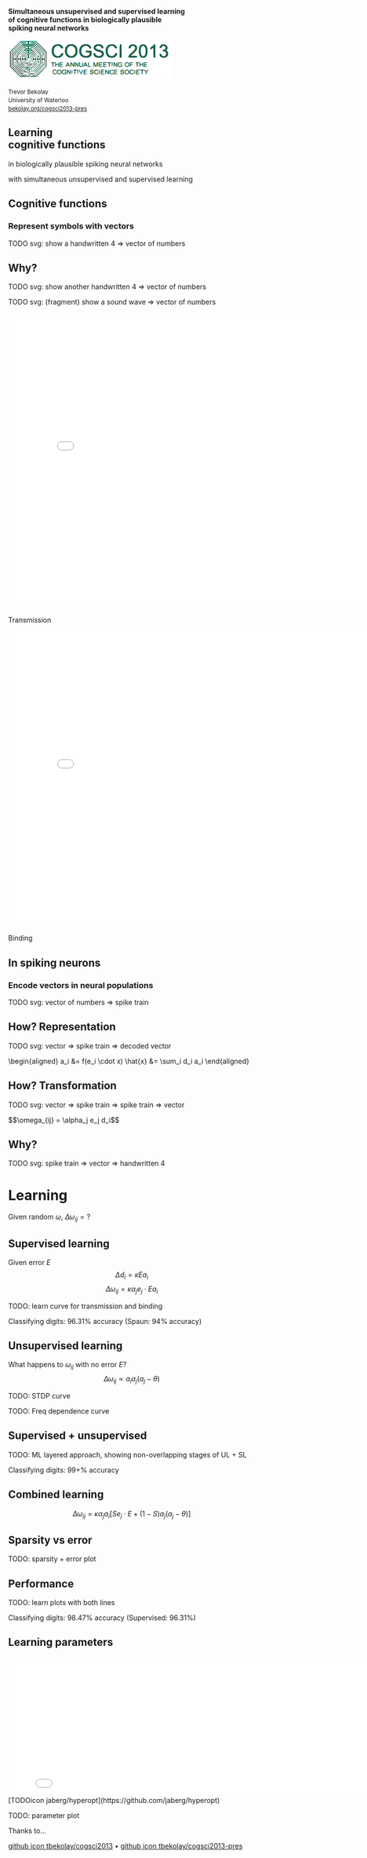 <strong>Simultaneous unsupervised and supervised learning <br> of cognitive functions in biologically plausible <br> spiking neural networks</strong>

![CogSci 2013](img/cogscilogo.png)

<small>Trevor Bekolay <br>
University of Waterloo <br>
[bekolay.org/cogsci2013-pres](http://bekolay.org/cogsci2013-pres)</small>



## Learning <br> cognitive functions

<p class="fragment">in biologically plausible spiking neural networks</p>
<p class="fragment">with simultaneous unsupervised and supervised learning</p>



## Cognitive functions



### Represent symbols with vectors

TODO svg:
show a handwritten 4 => vector of numbers



## Why?

TODO svg:
show another handwritten 4 => vector of numbers

TODO svg: (fragment)
show a sound wave => vector of numbers



<iframe width="800" height="600" src="//www.youtube.com/embed/mP7DX6x9PX8?rel=0" frameborder="0" allowfullscreen></iframe>

Transmission



<iframe width="800" height="600" src="//www.youtube.com/embed/FEEEoodC6Xc?rel=0" frameborder="0" allowfullscreen></iframe>

Binding



## In spiking neurons



### Encode vectors in neural populations

TODO svg:
vector of numbers => spike train



## How? Representation

TODO svg:
vector => spike train => decoded vector

<div class="fragment">
\begin{aligned}
a_i &= f(e_i \cdot x)
\hat{x} &= \sum_i d_i a_i
\end{aligned}
</div>



## How? Transformation

TODO svg:
vector => spike train => spike train => vector

<div class="fragment">
$$\omega_{ij} = \alpha_j e_j d_i$$
</div>



## Why?

TODO svg:
spike train => vector => handwritten 4



# Learning

Given random $\omega$,
$\Delta \omega_{ij} = ?$



## Supervised learning

Given error $E$
$$\Delta d_i = \kappa E a_i$$
$$\Delta \omega_{ij} = \kappa \alpha_j e_j \cdot E a_i$$



TODO: learn curve for transmission and binding

Classifying digits: 96.31% accuracy (Spaun: 94% accuracy)



## Unsupervised learning

What happens to $\omega_{ij}$ with no error $E$?
$$\Delta \omega_{ij} \propto a_i a_j (a_j - \theta)$$



TODO: STDP curve

TODO: Freq dependence curve



## Supervised + unsupervised

TODO: ML layered approach, showing non-overlapping stages
of UL + SL

Classifying digits: 99+% accuracy



## Combined learning

$$\Delta \omega_{ij} = \kappa \alpha_j a_i [S e_j \cdot E + (1 - S) a_j (a_j - \theta)]$$



## Sparsity vs error

TODO: sparsity + error plot




## Performance

TODO: learn plots with both lines

Classifying digits: 98.47% accuracy (Supervised: 96.31%)



## Learning parameters

<iframe width="800" height="280" src="//jaberg.github.io/hyperopt/" frameborder="0"></iframe>
[TODOicon jaberg/hyperopt](https://github.com/jaberg/hyperopt)



TODO: parameter plot



Thanks to...

[github icon tbekolay/cogsci2013](https://github.com/tbekolay/cogsci2013)
• [github icon tbekolay/cogsci2013-pres](https://github.com/tbekolay/cogsci2013-pres)
